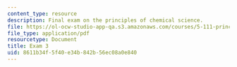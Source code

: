 ```yaml
---
content_type: resource
description: Final exam on the principles of chemical science.
file: https://ol-ocw-studio-app-qa.s3.amazonaws.com/courses/5-111-principles-of-chemical-science-fall-2008/8611b34f5f40e34b842b56ec08a0e840_Exam3_FA08.pdf
file_type: application/pdf
resourcetype: Document
title: Exam 3
uid: 8611b34f-5f40-e34b-842b-56ec08a0e840
---
```


